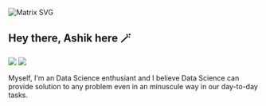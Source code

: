![Matrix SVG](https://raw.githubusercontent.com/rodrigograca31/rodrigograca31/master/matrix.svg)

## Hey there, Ashik here 🪄
<a href="https://www.linkedin.com/in/ashik-srinivas-0506/">
<img src="https://img.icons8.com/external-justicon-flat-justicon/64/000000/external-linkedin-social-media-justicon-flat-justicon.png"/></a>
<a href="mailto:iashik0506@gmail.com">
<img src="https://img.icons8.com/external-justicon-flat-justicon/64/000000/external-gmail-social-media-justicon-flat-justicon.png"/></a>

Myself, I'm an Data Science enthusiant and I believe Data Science can provide solution to any problem even in an minuscule way in our day-to-day tasks. 
